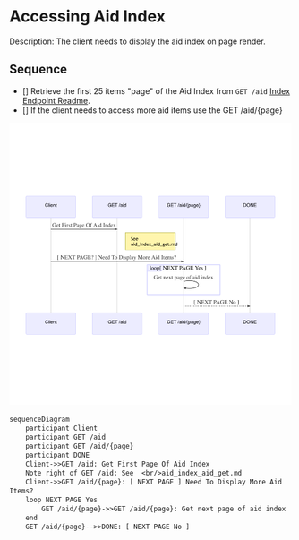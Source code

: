 # Accessing Aid Index

Description: The client needs to display the aid index on page render.

## Sequence

- [] Retrieve the first 25 items "page" of the Aid Index from ````GET /aid```` [Index Endpoint Readme](/aid-api/endpoints/aid_index_aid_get.md).
- [] If the client needs to access more aid items use the GET /aid/{page}

![Alt text](/aid-api/assets/user-story-index-1.png?raw=true)

````
sequenceDiagram
    participant Client
    participant GET /aid
    participant GET /aid/{page}
    participant DONE
    Client->>GET /aid: Get First Page Of Aid Index
    Note right of GET /aid: See  <br/>aid_index_aid_get.md
    Client->>GET /aid/{page}: [ NEXT PAGE ] Need To Display More Aid Items?
    loop NEXT PAGE Yes
        GET /aid/{page}->>GET /aid/{page}: Get next page of aid index
    end
    GET /aid/{page}-->>DONE: [ NEXT PAGE No ]
````
